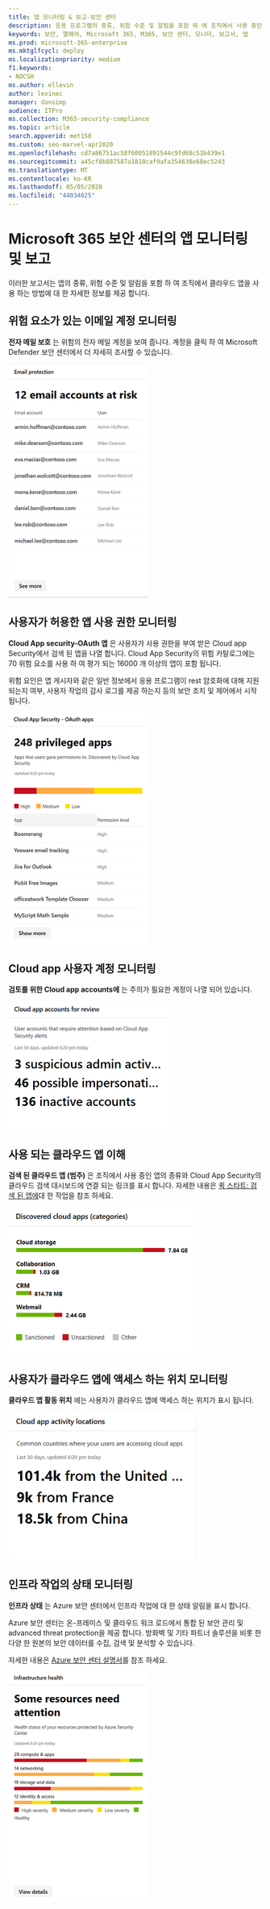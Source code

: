 ```yaml
---
title: 앱 모니터링 & 보고-보안 센터
description: 응용 프로그램의 종류, 위험 수준 및 알림을 포함 하 여 조직에서 사용 중인 클라우드 앱에 대 한 자세한 정보를 얻을 수 있는 방법을 알아봅니다.
keywords: 보안, 맬웨어, Microsoft 365, M365, 보안 센터, 모니터, 보고서, 앱
ms.prod: microsoft-365-enterprise
ms.mktglfcycl: deploy
ms.localizationpriority: medium
f1.keywords:
- NOCSH
ms.author: ellevin
author: levinec
manager: dansimp
audience: ITPro
ms.collection: M365-security-compliance
ms.topic: article
search.appverid: met150
ms.custom: seo-marvel-apr2020
ms.openlocfilehash: cd7a86751ac58f60051891544c9fd68c51b439e1
ms.sourcegitcommit: a45cf8b887587a1810caf9afa354638e68ec5243
ms.translationtype: MT
ms.contentlocale: ko-KR
ms.lasthandoff: 05/05/2020
ms.locfileid: "44034025"
---
```

# <a name="app-monitoring-and-reporting-in-the-microsoft-365-security-center"></a>Microsoft 365 보안 센터의 앱 모니터링 및 보고

이러한 보고서는 앱의 종류, 위험 수준 및 알림을 포함 하 여 조직에서 클라우드 앱을 사용 하는 방법에 대 한 자세한 정보를 제공 합니다.

## <a name="monitor-email-accounts-at-risk"></a>위험 요소가 있는 이메일 계정 모니터링

**전자 메일 보호** 는 위험의 전자 메일 계정을 보여 줍니다. 계정을 클릭 하 여 Microsoft Defender 보안 센터에서 더 자세히 조사할 수 있습니다.

![전자 메일 보호 카드](../../media/email-protection.png)

## <a name="monitor-app-permissions-granted-by-users"></a>사용자가 허용한 앱 사용 권한 모니터링

**Cloud App security-OAuth 앱** 은 사용자가 사용 권한을 부여 받은 Cloud app Security에서 검색 된 앱을 나열 합니다. Cloud App Security의 위험 카탈로그에는 70 위험 요소를 사용 하 여 평가 되는 16000 개 이상의 앱이 포함 됩니다.

위험 요인은 앱 게시자와 같은 일반 정보에서 응용 프로그램이 rest 암호화에 대해 지원 되는지 여부, 사용자 작업의 감사 로그를 제공 하는지 등의 보안 조치 및 제어에서 시작 됩니다.

![Cloud App Security OAuth 앱 카드](../../media/cloud-app-security-oauth-apps.png)

## <a name="monitor-cloud-app-user-accounts"></a>Cloud app 사용자 계정 모니터링

**검토를 위한 Cloud app accounts에** 는 주의가 필요한 계정이 나열 되어 있습니다.

![검토 카드용 클라우드 앱 계정](../../media/cloud-app-accounts-for-review.png)

## <a name="understand-which-cloud-apps-are-used"></a>사용 되는 클라우드 앱 이해

**검색 된 클라우드 앱 (범주)** 은 조직에서 사용 중인 앱의 종류와 Cloud App Security의 클라우드 검색 대시보드에 연결 되는 링크를 표시 합니다. 자세한 내용은 [퀵 스타트: 검색 된 앱에](https://docs.microsoft.com/cloud-app-security/discovered-apps)대 한 작업을 참조 하세요.  

![검색 된 클라우드 앱 범주 카드](../../media/discovered-cloud-apps-categories.png)

## <a name="monitor-where-users-access-cloud-apps"></a>사용자가 클라우드 앱에 액세스 하는 위치 모니터링

**클라우드 앱 활동 위치** 에는 사용자가 클라우드 앱에 액세스 하는 위치가 표시 됩니다.

![Cloud App activity 위치 카드](../../media/cloud-app-activity-locations.png)

## <a name="monitor-health-for-infrastructure-workloads"></a>인프라 작업의 상태 모니터링

**인프라 상태** 는 Azure 보안 센터에서 인프라 작업에 대 한 상태 알림을 표시 합니다.

Azure 보안 센터는 온-프레미스 및 클라우드 워크 로드에서 통합 된 보안 관리 및 advanced threat protection을 제공 합니다. 방화벽 및 기타 파트너 솔루션을 비롯 한 다양 한 원본의 보안 데이터를 수집, 검색 및 분석할 수 있습니다.

자세한 내용은 [Azure 보안 센터 설명서](https://docs.microsoft.com/azure/security-center/)를 참조 하세요.

![인프라 상태 카드](../../media/infrastructure-health.png)
